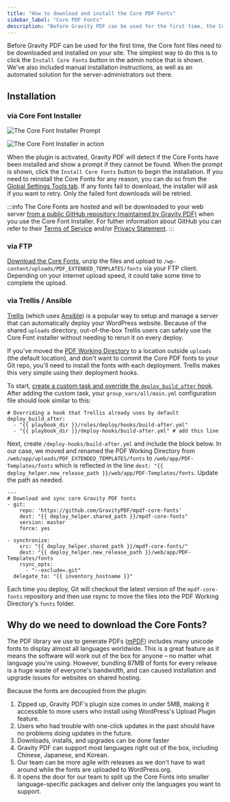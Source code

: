 ```yaml
---
title: "How to download and install the Core PDF Fonts"
sidebar_label: "Core PDF Fonts"
description: "Before Gravity PDF can be used for the first time, the Core font files need to be downloaded and installed on your site."
---
```


Before Gravity PDF can be used for the first time, the Core font files need to be downloaded and installed on your site. The simplest way to do this is to click the `Install Core Fonts` button in the admin notice that is shown. We've also included manual installation instructions, as well as an automated solution for the server-administrators out there. 

## Installation

### via Core Font Installer 

![The Core Font Installer Prompt](https://resources.gravitypdf.com/uploads/2021/03/Download-Core-Font-Prompt.png)

![The Core Font Installer in action](https://resources.gravitypdf.com/uploads/2021/03/Download-Core-Fonts-.png) 

When the plugin is activated, Gravity PDF will detect if the Core Fonts have been installed and show a prompt if they cannot be found. When the prompt is shown, click the `Install Core Fonts` button to begin the installation. If you need to reinstall the Core Fonts for any reason, you can do so from the [Global Settings Tools tab](global-settings.md#tools-tab). If any fonts fail to download, the installer will ask if you want to retry. Only the failed font downloads will be retried.

:::info
The Core Fonts are hosted and will be downloaded to your web server [from a public GitHub repository (maintained by Gravity PDF)](https://github.com/gravityPDF/mpdf-core-fonts) when you use the Core Font Installer. For futher information about GitHub you can refer to their [Terms of Service](https://docs.github.com/en/site-policy/github-terms/github-terms-of-service) and/or [Privacy Statement](https://docs.github.com/en/site-policy/privacy-policies/github-privacy-statement#the-short-version).
:::

### via FTP 

[Download the Core Fonts](https://github.com/GravityPDF/mpdf-core-fonts/archive/master.zip), unzip the files and upload to `/wp-content/uploads/PDF_EXTENDED_TEMPLATES/fonts` via your FTP client. Depending on your internet upload speed, it could take some time to complete the upload.

### via Trellis / Ansible 

[Trellis](https://roots.io/trellis/) (which uses [Ansible](https://www.ansible.com/how-ansible-works)) is a popular way to setup and manage a server that can automatically deploy your WordPress website. Because of the shared `uploads` directory, out-of-the-box Trellis users can safely use the Core Font installer without needing to rerun it on every deploy. 

If you've moved the [PDF Working Directory](../developers/first-custom-pdf.md#pdf-working-directory) to a location outside `uploads` (the default location), and don't want to commit the Core PDF fonts to your Git repo, you'll need to install the fonts with each deployment. Trellis makes this very simple using their deployment hooks. 

To start, [create a custom task and override the `deploy_build_after` hook](https://roots.io/trellis/docs/deploys/#custom-tasks). After adding the custom task, your `group_vars/all/main.yml` configuration file should look similar to this:

    # Overriding a hook that Trellis already uses by default
    deploy_build_after:
      - "{{ playbook_dir }}/roles/deploy/hooks/build-after.yml"
      - "{{ playbook_dir }}/deploy-hooks/build-after.yml" # add this line

Next, create `/deploy-hooks/build-after.yml` and include the block below. In our case, we moved and renamed the PDF Working Directory from `/web/app/uploads/PDF_EXTENDED_TEMPLATES/fonts` to `/web/app/PDF-Templates/fonts` which is reflected in the line `dest: "{{ deploy_helper.new_release_path }}/web/app/PDF-Templates/fonts`. Update the path as needed.

    ---
    # Download and sync core Gravity PDF fonts
    - git:
        repo: 'https://github.com/GravityPDF/mpdf-core-fonts'
        dest: "{{ deploy_helper.shared_path }}/mpdf-core-fonts"
        version: master
        force: yes

    - synchronize:
        src: "{{ deploy_helper.shared_path }}/mpdf-core-fonts/"
        dest: "{{ deploy_helper.new_release_path }}/web/app/PDF-Templates/fonts
        rsync_opts:
          - "--exclude=.git"
      delegate_to: "{{ inventory_hostname }}"

Each time you deploy, Git will checkout the latest version of the `mpdf-core-fonts` repository and then use rsync to move the files into the PDF Working Directory's `fonts` folder.

## Why do we need to download the Core Fonts? 

The PDF library we use to generate PDFs ([mPDF](http://mpdf.github.io)) includes many unicode fonts to display almost all languages worldwide. This is a great feature as it means the software will work out of the box for anyone – no matter what language you're using. However, bundling 87MB of fonts for every release is a huge waste of everyone's bandwidth, and can caused installation and upgrade issues for websites on shared hosting.  

Because the fonts are decoupled from the plugin:

1. Zipped up, Gravity PDF's plugin size comes in under 5MB, making it accessible to more users who install using WordPress's Upload Plugin feature.
1. Users who had trouble with one-click updates in the past should have no problems doing updates in the future.
1. Downloads, installs, and upgrades can be done faster
1. Gravity PDF can support most languages right out of the box, including Chinese, Japanese, and Korean.
1. Our team can be more agile with releases as we don't have to wait around while the fonts are uploaded to WordPress.org.
1. It opens the door for our team to split up the Core Fonts into smaller language-specific packages and deliver only the languages you want to support. 
